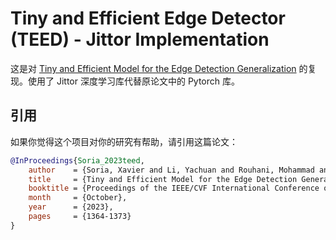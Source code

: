 # Tiny and Efficient Edge Detector (TEED) - Jittor Implementation

这是对 [Tiny and Efficient Model for the Edge Detection Generalization](https://github.com/xavysp/TEED) 的复现。使用了 Jittor 深度学习库代替原论文中的 Pytorch 库。

## 引用

如果你觉得这个项目对你的研究有帮助，请引用这篇论文：

```bibtex
@InProceedings{Soria_2023teed,
    author    = {Soria, Xavier and Li, Yachuan and Rouhani, Mohammad and Sappa, Angel D.},
    title     = {Tiny and Efficient Model for the Edge Detection Generalization},
    booktitle = {Proceedings of the IEEE/CVF International Conference on Computer Vision (ICCV) Workshops},
    month     = {October},
    year      = {2023},
    pages     = {1364-1373}
}
```